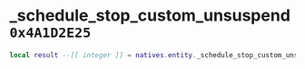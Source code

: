 # _schedule_stop_custom_unsuspend `0x4A1D2E25`

```lua
local result --[[ integer ]] = natives.entity._schedule_stop_custom_unsuspend(_unk0 --[[ integer ]])
```
